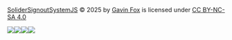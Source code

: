 [SoliderSignoutSystemJS](https://github.com/Night-Shift101/SoliderSignoutSystemJS/) © 2025 by [Gavin Fox](https://gavinfox.org) is licensed under [CC BY-NC-SA 4.0](https://creativecommons.org/licenses/by-nc-sa/4.0/)

![](https://mirrors.creativecommons.org/presskit/icons/cc.svg)![](https://mirrors.creativecommons.org/presskit/icons/by.svg)![](https://mirrors.creativecommons.org/presskit/icons/nc.svg)![](https://mirrors.creativecommons.org/presskit/icons/sa.svg)
